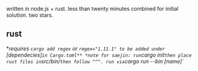 written in node.js + rust.
less than twenty minutes combined for initial solution.
two stars.

## rust
**requires `cargo add regex` or `regex="1.11.1" to be added under `\[dependecies\]` in Cargo.toml**
*note for saejin: run `cargo init` then place rust files in `src/bin/` then follow ^^^. run via `cargo run --bin \[name\]`*